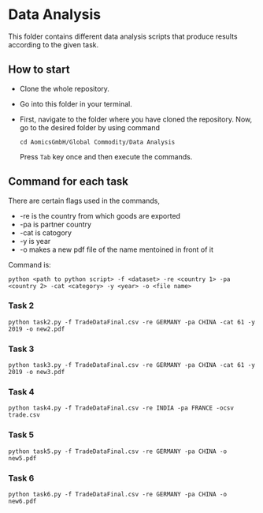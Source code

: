# Data Analysis

This folder contains different data analysis scripts that produce results according to the given task.

## How to start
- Clone the whole repository.
- Go into this folder in your terminal.
- First, navigate to the folder where you have cloned the repository. Now,  go to the desired folder by using command
  
  ```cd AomicsGmbH/Global Commodity/Data Analysis```

  Press ```Tab``` key once and then execute the commands.


## Command for each task
There are certain flags used in the commands,
- -re is the country from which goods are exported
- -pa is partner country
- -cat is catogory
- -y is year
- -o makes a new pdf file of the name mentoined in front of it


Command is:

```python <path to python script> -f <dataset> -re <country 1> -pa <country 2> -cat <category> -y <year> -o <file name>```

### Task 2 
```python task2.py -f TradeDataFinal.csv -re GERMANY -pa CHINA -cat 61 -y 2019 -o new2.pdf```

### Task 3 
```python task3.py -f TradeDataFinal.csv -re GERMANY -pa CHINA -cat 61 -y 2019 -o new3.pdf```

### Task 4 
```python task4.py -f TradeDataFinal.csv -re INDIA -pa FRANCE -ocsv trade.csv```

### Task 5 
```python task5.py -f TradeDataFinal.csv -re GERMANY -pa CHINA -o new5.pdf```

### Task 6 
```python task6.py -f TradeDataFinal.csv -re GERMANY -pa CHINA -o new6.pdf```
